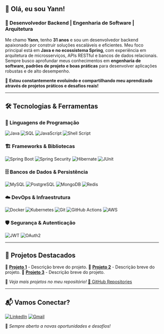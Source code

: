 ## 👋 Olá, eu sou Yann!

### 🚀 Desenvolvedor Backend | Engenharia de Software | Arquitetura

Me chamo **Yann**, tenho **31 anos** e sou um desenvolvedor backend apaixonado por construir soluções escaláveis e eficientes. Meu foco principal está em **Java e no ecossistema Spring**, com experiência em arquitetura de microsserviços, APIs RESTful e bancos de dados relacionais. Sempre busco aprofundar meus conhecimentos em **engenharia de software, padrões de projeto e boas práticas** para desenvolver aplicações robustas e de alto desempenho.

📌 **Estou constantemente evoluindo e compartilhando meu aprendizado através de projetos práticos e desafios reais!**

---

## 🛠️ Tecnologias & Ferramentas

### 🚀 **Linguagens de Programação**
![Java](https://img.shields.io/badge/Java-ED8B00?style=for-the-badge&logo=openjdk&logoColor=white)
![SQL](https://img.shields.io/badge/SQL-4479A1?style=for-the-badge&logo=postgresql&logoColor=white)
![JavaScript](https://img.shields.io/badge/JavaScript-F7DF1E?style=for-the-badge&logo=javascript&logoColor=black)
![Shell Script](https://img.shields.io/badge/Shell_Script-121011?style=for-the-badge&logo=gnu-bash&logoColor=white)

### 🏗️ **Frameworks & Bibliotecas**
![Spring Boot](https://img.shields.io/badge/Spring%20Boot-6DB33F?style=for-the-badge&logo=springboot&logoColor=white)
![Spring Security](https://img.shields.io/badge/Spring%20Security-6DB33F?style=for-the-badge&logo=spring&logoColor=white)
![Hibernate](https://img.shields.io/badge/Hibernate-59666C?style=for-the-badge&logo=hibernate&logoColor=white)
![JUnit](https://img.shields.io/badge/JUnit-25A162?style=for-the-badge&logo=junit5&logoColor=white)

### 🗄️ **Bancos de Dados & Persistência**
![MySQL](https://img.shields.io/badge/MySQL-4479A1?style=for-the-badge&logo=mysql&logoColor=white)
![PostgreSQL](https://img.shields.io/badge/PostgreSQL-336791?style=for-the-badge&logo=postgresql&logoColor=white)
![MongoDB](https://img.shields.io/badge/MongoDB-47A248?style=for-the-badge&logo=mongodb&logoColor=white)
![Redis](https://img.shields.io/badge/Redis-DC382D?style=for-the-badge&logo=redis&logoColor=white)

### ☁️ **DevOps & Infraestrutura**
![Docker](https://img.shields.io/badge/Docker-2496ED?style=for-the-badge&logo=docker&logoColor=white)
![Kubernetes](https://img.shields.io/badge/Kubernetes-326CE5?style=for-the-badge&logo=kubernetes&logoColor=white)
![Git](https://img.shields.io/badge/Git-F05032?style=for-the-badge&logo=git&logoColor=white)
![GitHub Actions](https://img.shields.io/badge/GitHub%20Actions-2088FF?style=for-the-badge&logo=githubactions&logoColor=white)
![AWS](https://img.shields.io/badge/AWS-FF9900?style=for-the-badge&logo=amazonaws&logoColor=white)

### 🛡️ **Segurança & Autenticação**
![JWT](https://img.shields.io/badge/JWT-000000?style=for-the-badge&logo=jsonwebtokens&logoColor=white)
![OAuth2](https://img.shields.io/badge/OAuth2-3C3C3D?style=for-the-badge&logo=oauth&logoColor=white)

---

## 📂 Projetos Destacados

🔹 **[Projeto 1](#)** - Descrição breve do projeto.
🔹 **[Projeto 2](#)** - Descrição breve do projeto.
🔹 **[Projeto 3](#)** - Descrição breve do projeto.

📌 *Veja mais projetos no meu repositório!* [🔗 GitHub Repositories](#)

---

## 📬 Vamos Conectar?

[![LinkedIn](https://img.shields.io/badge/LinkedIn-0A66C2?style=for-the-badge&logo=linkedin&logoColor=white)](https://www.linkedin.com/in/yannpeclat/)
[![Gmail](https://img.shields.io/badge/Email-D14836?style=for-the-badge&logo=gmail&logoColor=white)](mailto:yannpeclat@gmail.com)

🚀 *Sempre aberto a novas oportunidades e desafios!*

